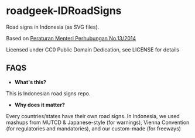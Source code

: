 # roadgeek-IDRoadSigns
Road signs in Indonesia (as SVG files).

Based on [Peraturan Menteri Perhubungan No.13/2014](http://hubdat.dephub.go.id/km/tahun-2014/1626-peraturan-menteri-perhubungan-nomor-pm-13-tahun-2014-tentang-rambu-lalu-lintas/download)

Licensed under CC0 Public Domain Dedication, see LICENSE for details
 
## FAQS
- **What's this?**

This is Indonesian road signs repo.

- **Why does it matter?**

Every countries/states have their own road signs. In Indonesia, we used mashups
from MUTCD & Japanese-style (for warnings), Vienna Convention (for regulatories
and mandatories), and our custom-made (for freeways)

